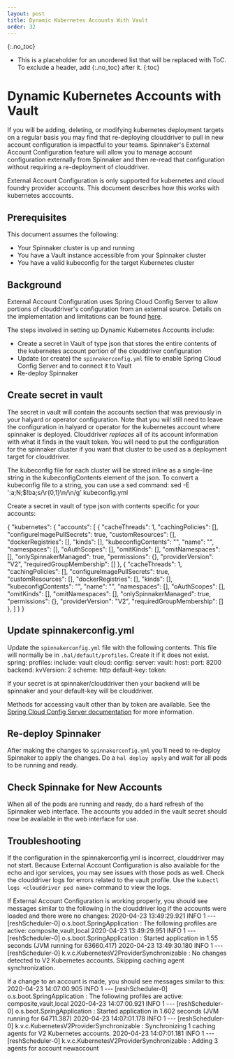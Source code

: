 ```yaml
---
layout: post
title: Dynamic Kubernetes Accounts With Vault
order: 32
---
```


{:.no_toc}
* This is a placeholder for an unordered list that will be replaced with ToC. To exclude a header, add {:.no_toc} after it.
{:toc}

# Dynamic Kubernetes Accounts with Vault

If you will be adding, deleting, or modifying kubernetes deployment targets on a regular basis you may find that re-deploying clouddriver to pull in new
account configuration is impactful to your teams. Spinnaker's External Account Configuration feature will allow you to manage account configuration 
externally from Spinnaker and then re-read that configuration without requiring a re-deployment of clouddriver.

External Account Configuration is only supported for kubernetes and cloud foundry provider accounts. This document describes how this works with kubernetes acccounts.


## Prerequisites
This document assumes the following:
- Your Spinnaker cluster is up and running
- You have a Vault instance accessible from your Spinnaker cluster
- You have a valid kubeconfig for the target Kubernetes cluster
  

## Background

External Account Configuration uses Spring Cloud Config Server to allow portions of clouddriver's configuration from an external source. Details on the implementation and
limitations can be found [here](https://www.spinnaker.io/setup/configuration/#external-account-configuration).

The steps involved in setting up Dynamic Kubernetes Accounts include:
- Create a secret in Vault of type json that stores the entire contents of the kubernetes account portion of the clouddriver configuration
- Update (or create) the `spinnakerconfig.yml` file to enable Spring Cloud Config Server and to connect it to Vault
- Re-deploy Spinnaker


## Create secret in vault

The secret in vault will contain the accounts section that was previously in your halyard or operator configuration. Note that you will still need to leave the configuration in halyard or operator for the kubernetes account where spinnaker is deployed. Clouddriver *replaces* all of its account information with what it finds in the vault token. You will need to put the configuration for the spinnaker cluster if you want that cluster to be used as a deployment target for clouddriver. 

The kubeconfig file for each cluster will be stored inline as a single-line string in the kubeconfigContents element of the json. To convert a kubeconfig file to a string, you can use a sed command:
  sed -E ':a;N;$!ba;s/\r{0,1}\n/\\n/g' kubeconfig.yml


Create a secret in vault of type json with contents specific for your accounts:

  {
    "kubernetes": {
      "accounts": [
        {
          "cacheThreads": 1,
          "cachingPolicies": [],
          "configureImagePullSecrets": true,
          "customResources": [],
          "dockerRegistries": [],
          "kinds": [],
          "kubeconfigContents": "<YOUR SINGLE LINE KUBECONFIG CONTENTS>",
          "name": "<YOUR NAME FOR THE ACCOUNT>",
          "namespaces": [],
          "oAuthScopes": [],
          "omitKinds": [],
          "omitNamespaces": [],
          "onlySpinnakerManaged": true,
          "permissions": {},
          "providerVersion": "V2",
          "requiredGroupMembership": []
        },
       {
          "cacheThreads": 1,
          "cachingPolicies": [],
          "configureImagePullSecrets": true,
          "customResources": [],
          "dockerRegistries": [],
          "kinds": [],
          "kubeconfigContents": "<YOUR NEXT SINGLE LINE KUBECONFIG CONTENTS>",
          "name": "<YOUR NAME FOR THE NEXT ACCOUNT>",
          "namespaces": [],
          "oAuthScopes": [],
          "omitKinds": [],
          "omitNamespaces": [],
          "onlySpinnakerManaged": true,
          "permissions": {},
          "providerVersion": "V2",
          "requiredGroupMembership": []
        },
      ]
    }
  }



## Update spinnakerconfig.yml

Update the `spinnakerconfig.yml` file with the following contents. This file will normally be in `.hal/default/profiles`. Create it if it does not exist. 
    spring:
      profiles:
        include: vault
      cloud:
        config:
          server:
            vault:
              host: <YOUR VAULT IP OR HOSNAME>
              port: 8200
              backend: <YOUR VAULT SECRET ENGINE>
              kvVersion: 2
              scheme: http
              default-key: <YOUR VAULT SECRET NAME>
              token: <YOUR VAULT ACCESS TOKEN>

If your secret is at spinnaker/clouddriver then your backend will be spinnaker and your default-key will be clouddriver. 

Methods for accessing vault other than by token are available. See the [Spring Cloud Config Server documentation](https://cloud.spring.io/spring-cloud-static/spring-cloud-config/2.2.1.RELEASE/reference/html/#vault-backend) for more information. 


## Re-deploy Spinnaker

After making the changes to `spinnakerconfig.yml` you'll need to re-deploy Spinnaker to apply the changes. Do a `hal deploy apply` and wait for all pods to be running and ready.


## Check Spinnake for New Accounts

When all of the pods are running and ready, do a hard refresh of the Spinnaker web interface. The accounts you added in the vault secret should now be available in the web interface for use.


## Troubleshooting

If the configuration in the spinnakerconfig.yml is incorrect, clouddriver may not start. Because External Account Configuration is also available for the echo and igor services, you may see issues with those pods as well. Check the clouddriver logs for errors related to the vault profile. Use the `kubectl logs <clouddriver pod name>` command to view the logs.

If External Account Configuration is working properly, you should see messages similar to the following in the clouddriver log if the accounts were loaded and there were no changes:
  2020-04-23 13:49:29.921  INFO 1 --- [reshScheduler-0] o.s.boot.SpringApplication               : The following profiles are active: composite,vault,local
  2020-04-23 13:49:29.951  INFO 1 --- [reshScheduler-0] o.s.boot.SpringApplication               : Started application in 1.55 seconds (JVM running for 63660.417)
  2020-04-23 13:49:30.180  INFO 1 --- [reshScheduler-0] k.v.c.KubernetesV2ProviderSynchronizable : No changes detected to V2 Kubernetes accounts. Skipping caching agent synchronization.

If a change to an account is made, you should see messages similar to this:
  2020-04-23 14:07:00.905  INFO 1 --- [reshScheduler-0] o.s.boot.SpringApplication               : The following profiles are active: composite,vault,local
  2020-04-23 14:07:00.921  INFO 1 --- [reshScheduler-0] o.s.boot.SpringApplication               : Started application in 1.602 seconds (JVM running for 64711.387)
  2020-04-23 14:07:01.178  INFO 1 --- [reshScheduler-0] k.v.c.KubernetesV2ProviderSynchronizable : Synchronizing 1 caching agents for V2 Kubernetes accounts.
  2020-04-23 14:07:01.181  INFO 1 --- [reshScheduler-0] k.v.c.KubernetesV2ProviderSynchronizable : Adding 3 agents for account newaccount